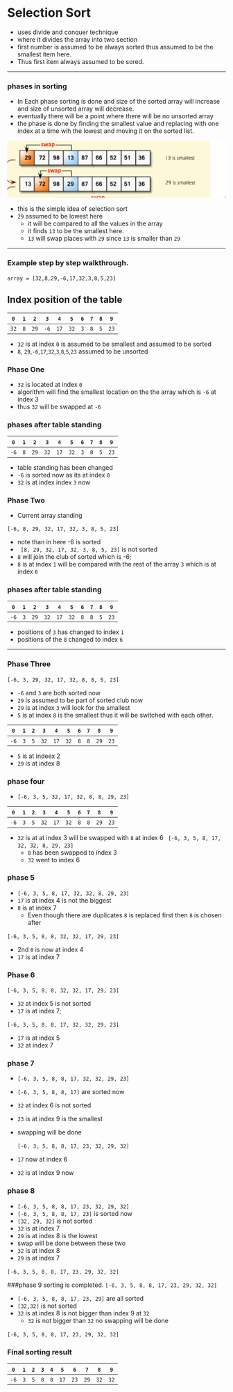 # Selection Sort 
- uses divide and conquer technique 
- where it divides the array into two section 
- first number is assumed to be always sorted thus assumed to be the smallest item here. 
- Thus first item always assumed to be sored. 
---


### phases in sorting 
- In Each phase sorting is done and size of the sorted array will increase and size of unsorted array will decrease. 
 - eventually there will be a point where there will be no unsorted array
 - the phase is done by finding the smallest value and replacing with one index at a time wih the lowest and moving it on the sorted list. 

![img_2.png](img_2.png)

-  this is the simple idea of selection sort 
- `29` assumed to be lowest here 
   - it will be compared to all the values in the array  
    - it finds `13` to be the smallest here. 
    - `13` will swap places with `29` since `13` is smaller than `29`

---
### Example step by step walkthrough. 
```
array = [32,8,29,-6,17,32,3,8,5,23]
```
## Index position of the table
| `0`    | `1` | `2`|`3`|`4`|`5`|`6`|`7`|`8`|`9`
| ---      | ---       |---       |---       |---       |---       |---       |---       |---       |---       |
| `32` | `8`| `29`|`-6`|`17`|`32`|`3`|`8`|`5`|`23`

- `32` is at index `0` is assumed to be smallest and assumed to be sorted
- `8`, `29`,`-6`,`17`,`32`,`3`,`8`,`5`,`23` assumed to be unsorted 

### Phase One 
- `32` is located at index `0`
- algorithm will find the smallest location on the the array which is `-6` at index 3
- thus `32` will be swapped at `-6` 
### phases after table standing 
| `0`    | `1` | `2`|`3`|`4`|`5`|`6`|`7`|`8`|`9`
| ---      | ---       |---       |---       |---       |---       |---       |---       |---       |---       |
| `-6` | `8`| `29`|`32`|`17`|`32`|`3`|`8`|`5`|`23`



- table standing has been changed 
- `-6` is sorted now as its at index `0`
- `32` is at index index `3` now

### Phase Two 
- Current array standing
```
[-6, 8, 29, 32, 17, 32, 3, 8, 5, 23]
```
- note than in here -6 is sorted 
- ` [8, 29, 32, 17, 32, 3, 8, 5, 23]` is not sorted 
- `8` will join the club of sorted which is -6;
- `8` is at index `1` will be compared with the rest of the array `3` which is at index `6`
### phases after table standing
| `0`    | `1` | `2`|`3`|`4`|`5`|`6`|`7`|`8`|`9`
| ---      | ---       |---       |---       |---       |---       |---       |---       |---       |---       |
| `-6` | `3`| `29`|`32`|`17`|`32`|`8`|`8`|`5`|`23`
- positions of `3` has changed to index `1`
-  positions of the `8` changed to index `6`
---
### Phase Three
`[-6, 3, 29, 32, 17, 32, 8, 8, 5, 23]`
- `-6` and `3` are both sorted now 
- `29` is assumed to be part of sorted club now
- `29` is at index `3` will look for the smallest  
-  `5` is at index `8` is the smallest thus it will be switched with each other. 

| `0`    | `1` | `2`|`3`|`4`|`5`|`6`|`7`|`8`|`9`
| ---      | ---       |---       |---       |---       |---       |---       |---       |---       |---       |
| `-6` | `3`| `5`|`32`|`17`|`32`|`8`|`8`|`29`|`23`
-  `5` is at indeex 2 
- `29` is at index 8 

### phase four 
- `[-6, 3, 5, 32, 17, 32, 8, 8, 29, 23]`

| `0`    | `1` | `2`|`3`|`4`|`5`|`6`|`7`|`8`|`9`
| ---      | ---       |---       |---       |---       |---       |---       |---       |---       |---       |
| `-6` | `3`| `5`|`32`|`17`|`32`|`8`|`8`|`29`|`23`
- `32` is at at index 3 will be swapped with `8` at index 6
` [-6, 3, 5, 8, 17, 32, 32, 8, 29, 23]`
  - `8` has been swapped to index 3 
  - `32` went to index 6
### phase 5    
- `[-6, 3, 5, 8, 17, 32, 32, 8, 29, 23]`
- `17` is at index 4 is not the biggest 
- `8` is at index 7 
   - Even though there are duplicates `8` is replaced first  then `8` is chosen after 
    
 `[-6, 3, 5, 8, 8, 32, 32, 17, 29, 23]`
- 2nd `8` is now at index 4
- `17` is at index 7
### Phase 6
`[-6, 3, 5, 8, 8, 32, 32, 17, 29, 23]`
- `32` at index 5 is not sorted 
-   `17` is at index 7; 

`[-6, 3, 5, 8, 8, 17, 32, 32, 29, 23]`
- `17` is at index 5
- `32` at index 7

### phase 7
- `[-6, 3, 5, 8, 8, 17, 32, 32, 29, 23]`
- `[-6, 3, 5, 8, 8, 17]` are sorted now
- `32` at index 6 is not sorted 
- `23` is at index 9 is the smallest 
-  swapping will be done
   
   `[-6, 3, 5, 8, 8, 17, 23, 32, 29, 32]`
- `17` now at index 6 
- `32` is at index 9 now 

### phase 8 
-  `[-6, 3, 5, 8, 8, 17, 23, 32, 29, 32]`
- `[-6, 3, 5, 8, 8, 17, 23]` is sorted now
-  `[32, 29, 32]` is not sorted 
- `32` is at index 7
-  `29` is at index 8 is the lowest 
- swap will be done between these two 
- `32` is at index 8 
- `29` is at index 7

`[-6, 3, 5, 8, 8, 17, 23, 29, 32, 32]`

###phase 9 sorting is completed.
`[-6, 3, 5, 8, 8, 17, 23, 29, 32, 32]`
- `[-6, 3, 5, 8, 8, 17, 23, 29]` are all sorted 
- `[32,32]` is not sorted 
-  `32` is at index 8 is not bigger than index 9 at `32`
    - `32` is not bigger than `32` no swapping will be done 
    
`[-6, 3, 5, 8, 8, 17, 23, 29, 32, 32]`
### Final sorting result

| `0`    | `1` | `2`|`3`|`4`|`5`|`6`|`7`|`8`|`9`
| ---      | ---       |---       |---       |---       |---       |---       |---       |---       |---       |
| `-6` | `3`| `5`|`8`|`8`|`17`|`23`|`29`|`32`|`32`
